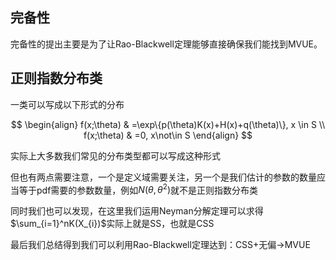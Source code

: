 ## 完备性
完备性的提出主要是为了让Rao-Blackwell定理能够直接确保我们能找到MVUE。

## 正则指数分布类
一类可以写成以下形式的分布

$$
\begin{align}
f(x;\theta) & =\exp\{p(\theta)K(x)+H(x)+q(\theta)\}, x \in S \\
f(x;\theta) & =0, x\not\in S
\end{align}
$$

实际上大多数我们常见的分布类型都可以写成这种形式

但也有两点需要注意，一个是定义域需要关注，另一个是我们估计的参数的数量应当等于pdf需要的参数数量，例如$N(\theta,\theta^2)$就不是正则指数分布类

同时我们也可以发现，在这里我们运用Neyman分解定理可以求得$\sum_{i=1}^nK(X_{i})$实际上就是SS，也就是CSS


最后我们总结得到我们可以利用Rao-Blackwell定理达到：CSS+无偏$\to$MVUE